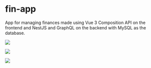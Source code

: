 # fin-app
App for managing finances made using Vue 3 Composition API on the frontend and NestJS and GraphQL on the backend with MySQL as the database.

![](https://i.imgur.com/Pcp9JV8.png)

![](https://i.imgur.com/nHZatM0.png)

![](https://i.imgur.com/3a1bINY.png)
